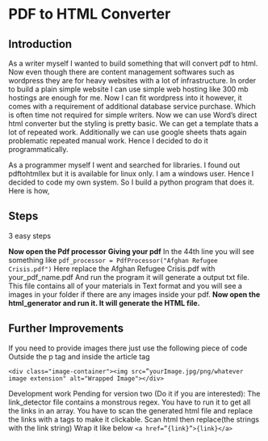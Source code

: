 # PDF to HTML Converter
## Introduction
As a writer myself I wanted to build something that will convert pdf to html. Now even though there are content management softwares such as wordpress they are for heavy websites with a lot of infrastructure. In order to build a plain simple website I can use simple web hosting like 300 mb hostings are enough for me. Now I can fit wordpress into it however, it comes with a requirement of additional database service purchase. Which is often time not required for simple writers. Now we can use Word’s direct html converter but the styling is pretty basic. We can get a template thats a lot of repeated work. Additionally we can use google sheets thats again problematic repeated manual work. Hence I decided to do it programmatically. 

As a programmer myself I went and searched for libraries. I found out pdftohtmllex but it is available for linux only. I am a windows user. Hence I decided to code my own system. 
So I build a python program that does it. Here is how,
## Steps
3 easy steps


**Now open the Pdf processor** 
**Giving your pdf**
In the 44th line you will see something like 
`pdf_processor = PdfProcessor("Afghan Refugee Crisis.pdf")`
Here replace the Afghan Refugee Crisis.pdf with your_pdf_name.pdf
And run the program it will generate a output txt file. This file contains all of your materials in Text format and you will see a images in your folder if there are any images inside your pdf. 
**Now open the html_generator  and run it. It will generate the HTML file.** 

## Further Improvements
If you need to provide images there just use the following piece of code
Outside the p tag and inside the article tag

```<div class="image-container"><img src=”yourImage.jpg/png/whatever image extension" alt="Wrapped Image"></div>```

Development work Pending for version two (Do it if you are interested):
The link_detector file contains a monstrous regex. You have to run it to get all the links in an array. You have to scan the generated html file and replace the links with a tags to make it clickable. 
Scan html then replace(the strings with the link string)
Wrap it like below
`<a href=”{link}”>{link}</a>`


